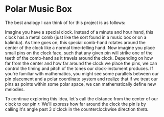 # Polar Music Box
The best analogy I can think of for this project is as follows:


Imagine you have a special clock. Instead of a minute and hour hand, this clock has a metal comb (just like the sort found in a music box or on a kalimba).
As time goes on, this special comb-hand rotates around the center of the clock like a normal time-telling hand. 
Now imagine you place small pins on the clock face, such that any given pin will strike one of the teeth of the comb-hand as it travels around the clock.
Depending on how far from the center and how far around the clock we place the pins, we can control the timing and pitch of the tones our clock-instument produces.
If you're familiar with mathematics, you might see some parallels between our pin placement and a polar coordinate system and realize that if we treat our pins as points within some polar space, we can mathematically define new melodies.

To continue exploring this idea, let's call the distance from the center of our clock to our pin *r*. We'll express how far around the clock the pin is by calling it's angle past 3 o'clock in the counterclockwise direction *theta*.

